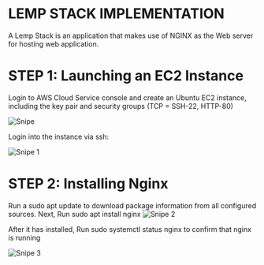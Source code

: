 # LEMP STACK IMPLEMENTATION

A Lemp Stack is an application that makes use of NGINX as the Web server for hosting web application.

# STEP 1: Launching an EC2 Instance

Login to AWS Cloud Service console and create an Ubuntu EC2 instance, including the key pair and security groups (TCP = SSH-22, HTTP-80)

![Snipe](https://github.com/Mirahkeyz/Darey.io-Projects/assets/134533695/cf939d76-4034-4b5c-b569-f857c74ecd1e)

Login into the instance via ssh:

![Snipe 1](https://github.com/Mirahkeyz/Darey.io-Projects/assets/134533695/cebd1fac-574d-47c0-99ed-1ec2e521f8e9)

# STEP 2: Installing Nginx

Run a sudo apt update to download package information from all configured sources.
Next, Run sudo apt install nginx 
![Snipe 2](https://github.com/Mirahkeyz/Darey.io-Projects/assets/134533695/65f4c64e-5c55-4e23-a6b4-1757d50c0aa5)

After it has installed, Run sudo systemctl status nginx to confirm that nginx is running

![Snipe 3](https://github.com/Mirahkeyz/Darey.io-Projects/assets/134533695/6b0966b5-4923-4b8b-a81c-53c4747abf93)

